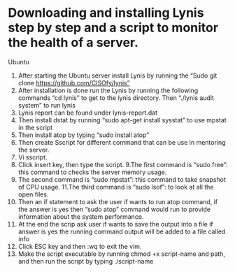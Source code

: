 # Downloading and installing Lynis step by step and a script to monitor the health of a server.

Ubuntu

1. After starting the Ubuntu server install Lynis by running the “Sudo git clone https://github.com/CISOfy/lynis”
2. After installation is done run the Lynis by running the following commands “cd lynis” to get to the lynis directory. Then “./lynis audit system” to run lynis
3. Lynis report can be found under lynis-report.dat
4. Then install dstat by running “sudo apt-get install sysstat” to use mpstat in the script 
5. Then install atop by typing “sudo install atop”
6. Then create Sscript for different command that can be use in mentoring the server. 
7. Vi sscript.
8. Click insert key, then type the script.
9.The first command is “sudo free”: this command to checks the server memory usage.
10. The second command is “sudo mpstat”: this command to take snapshot of CPU usage.
11.The third command is “sudo lsof”: to look at all the open files.
12. Then an if statement to ask the user if wants to run atop command, if the answer is yes then “sudo atop” command would run to provide information about the system performance.
13. At the end the scrip ask user if wants to save the output into a file if answer is yes the running command output will be added to a file called info
14.  Click ESC key and then :wq to exit the vim.
15.  Make the script executable by running chmod +x script-name and path, and then run the script by typing ./script-name
 
 
 

